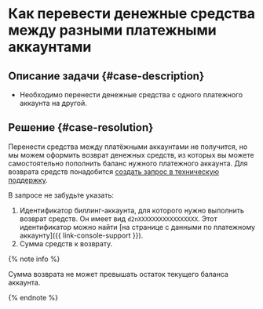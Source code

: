 # Как перевести денежные средства между разными платежными аккаунтами


## Описание задачи {#case-description}

* Необходимо перенести денежные средства с одного платежного аккаунта на другой.

## Решение {#case-resolution}

Перенести средства между платёжными аккаунтами не получится, но мы можем оформить возврат денежных средств, из которых вы можете самостоятельно пополнить баланс нужного платежного аккаунта.
Для возврата средств понадобится [создать запрос в техническую поддержку](https://console.cloud.yandex.ru/support?section=contact).

В запросе не забудьте указать:

1. Идентификатор биллинг-аккаунта, для которого нужно выполнить возврат средств.
 Он имеет вид `d2nXXXXXXXXXXXXXXXXX`. Этот идентификатор можно найти [на странице с данными по платежному аккаунту]({{ link-console-support }}).
2. Сумма средств к возврату.

{% note info %}

Сумма возврата не может превышать остаток текущего баланса аккаунта.

{% endnote %}
